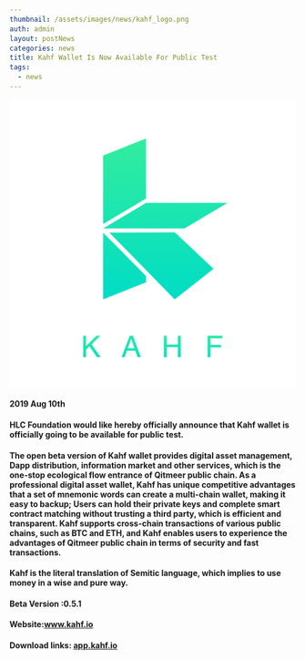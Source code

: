 ```yaml
---
thumbnail: /assets/images/news/kahf_logo.png
auth: admin
layout: postNews
categories: news
title: Kahf Wallet Is Now Available For Public Test
tags:
  - news
---
```


<img src="/assets/images/news/kahf_logo.png" >

#### 2019 Aug 10th

#### HLC Foundation would like hereby officially announce that Kahf wallet is officially going to be available for public test.

#### The open beta version of Kahf wallet provides digital asset management, Dapp distribution, information market and other services, which is the one-stop ecological flow entrance of Qitmeer public chain. As a professional digital asset wallet, Kahf has unique competitive advantages that a set of mnemonic words can create a multi-chain wallet, making it easy to backup; Users can hold their private keys and complete smart contract matching without trusting a third party, which is efficient and transparent. Kahf supports cross-chain transactions of various public chains, such as BTC and ETH, and Kahf enables users to experience the advantages of Qitmeer public chain in terms of security and fast transactions.

#### Kahf is the literal translation of Semitic language, which implies to use money in a wise and pure way.

#### Beta Version :0.5.1

#### Website:www.kahf.io

#### Download links: [app.kahf.io](http://app.kahf.io)